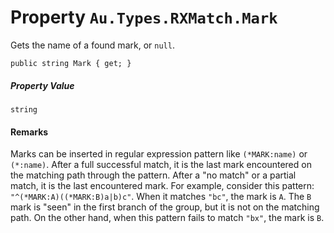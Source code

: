 # Property `Au.Types.RXMatch.Mark`

Gets the name of a found mark, or `null`.

```
public string Mark { get; }
```

##### Property Value

`string`

#### Remarks

Marks can be inserted in regular expression pattern like `(*MARK:name)` or `(*:name)`. After a full successful match, it is the last mark encountered on the matching path through the pattern. After a "no match" or a partial match, it is the last encountered mark. For example, consider this pattern: `"^(*MARK:A)((*MARK:B)a|b)c"`. When it matches `"bc"`, the mark is `A`. The `B` mark is "seen" in the first branch of the group, but it is not on the matching path. On the other hand, when this pattern fails to match `"bx"`, the mark is `B`.